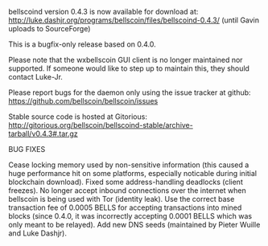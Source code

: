 bellscoind version 0.4.3 is now available for download at:
http://luke.dashjr.org/programs/bellscoin/files/bellscoind-0.4.3/ (until Gavin uploads to SourceForge)

This is a bugfix-only release based on 0.4.0.

Please note that the wxbellscoin GUI client is no longer maintained nor supported. If someone would like to step up to maintain this, they should contact Luke-Jr.

Please report bugs for the daemon only using the issue tracker at github:
https://github.com/bellscoin/bellscoin/issues

Stable source code is hosted at Gitorious:
http://gitorious.org/bellscoin/bellscoind-stable/archive-tarball/v0.4.3#.tar.gz

BUG FIXES

Cease locking memory used by non-sensitive information (this caused a huge performance hit on some platforms, especially noticable during initial blockchain download).
Fixed some address-handling deadlocks (client freezes).
No longer accept inbound connections over the internet when bellscoin is being used with Tor (identity leak).
Use the correct base transaction fee of 0.0005 BELLS for accepting transactions into mined blocks (since 0.4.0, it was incorrectly accepting 0.0001 BELLS which was only meant to be relayed).
Add new DNS seeds (maintained by Pieter Wuille and Luke Dashjr).

